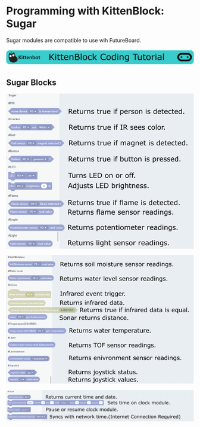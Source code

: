 # Programming with KittenBlock: Sugar

Sugar modules are compatible to use wih FutureBoard.

![](../../functional_module/PWmodules/images/kbbanner.png)

## Sugar Blocks

![](../images/sugar1.png)

![](../images/sugar2.png)

![](../images/sugar4.png)
